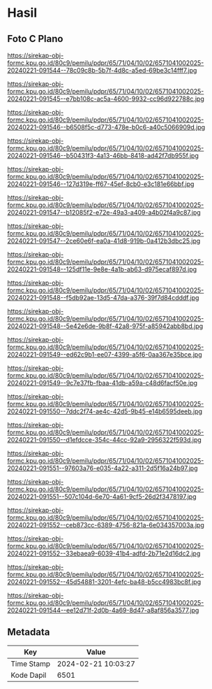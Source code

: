 # Hasil

## Foto C Plano

https://sirekap-obj-formc.kpu.go.id/80c9/pemilu/pdpr/65/71/04/10/02/6571041002025-20240221-091544--78c09c8b-5b7f-4d8c-a5ed-69be3c14fff7.jpg

https://sirekap-obj-formc.kpu.go.id/80c9/pemilu/pdpr/65/71/04/10/02/6571041002025-20240221-091545--e7bb108c-ac5a-4600-9932-cc96d922788c.jpg

https://sirekap-obj-formc.kpu.go.id/80c9/pemilu/pdpr/65/71/04/10/02/6571041002025-20240221-091546--b6508f5c-d773-478e-b0c6-a40c5066909d.jpg

https://sirekap-obj-formc.kpu.go.id/80c9/pemilu/pdpr/65/71/04/10/02/6571041002025-20240221-091546--b50431f3-4a13-46bb-8418-ad42f7db955f.jpg

https://sirekap-obj-formc.kpu.go.id/80c9/pemilu/pdpr/65/71/04/10/02/6571041002025-20240221-091546--127d319e-ff67-45ef-8cb0-e3c181e66bbf.jpg

https://sirekap-obj-formc.kpu.go.id/80c9/pemilu/pdpr/65/71/04/10/02/6571041002025-20240221-091547--b12085f2-e72e-49a3-a409-a4b02f4a9c87.jpg

https://sirekap-obj-formc.kpu.go.id/80c9/pemilu/pdpr/65/71/04/10/02/6571041002025-20240221-091547--2ce60e6f-ea0a-41d8-919b-0a412b3dbc25.jpg

https://sirekap-obj-formc.kpu.go.id/80c9/pemilu/pdpr/65/71/04/10/02/6571041002025-20240221-091548--125df11e-9e8e-4a1b-ab63-d975ecaf897d.jpg

https://sirekap-obj-formc.kpu.go.id/80c9/pemilu/pdpr/65/71/04/10/02/6571041002025-20240221-091548--f5db92ae-13d5-47da-a376-39f7d84cdddf.jpg

https://sirekap-obj-formc.kpu.go.id/80c9/pemilu/pdpr/65/71/04/10/02/6571041002025-20240221-091548--5e42e6de-9b8f-42a8-975f-a85942abb8bd.jpg

https://sirekap-obj-formc.kpu.go.id/80c9/pemilu/pdpr/65/71/04/10/02/6571041002025-20240221-091549--ed62c9b1-ee07-4399-a5f6-0aa367e35bce.jpg

https://sirekap-obj-formc.kpu.go.id/80c9/pemilu/pdpr/65/71/04/10/02/6571041002025-20240221-091549--9c7e37fb-fbaa-41db-a59a-c48d6facf50e.jpg

https://sirekap-obj-formc.kpu.go.id/80c9/pemilu/pdpr/65/71/04/10/02/6571041002025-20240221-091550--7ddc2f74-ae4c-42d5-9b45-e14b6595deeb.jpg

https://sirekap-obj-formc.kpu.go.id/80c9/pemilu/pdpr/65/71/04/10/02/6571041002025-20240221-091550--d1efdcce-354c-44cc-92a9-2956322f593d.jpg

https://sirekap-obj-formc.kpu.go.id/80c9/pemilu/pdpr/65/71/04/10/02/6571041002025-20240221-091551--97603a76-e035-4a22-a311-2d5f16a24b97.jpg

https://sirekap-obj-formc.kpu.go.id/80c9/pemilu/pdpr/65/71/04/10/02/6571041002025-20240221-091551--507c104d-6e70-4a61-9cf5-26d2f3478197.jpg

https://sirekap-obj-formc.kpu.go.id/80c9/pemilu/pdpr/65/71/04/10/02/6571041002025-20240221-091552--ceb873cc-6389-4756-821a-6e034357003a.jpg

https://sirekap-obj-formc.kpu.go.id/80c9/pemilu/pdpr/65/71/04/10/02/6571041002025-20240221-091552--33ebaea9-6039-41b4-adfd-2b71e2d16dc2.jpg

https://sirekap-obj-formc.kpu.go.id/80c9/pemilu/pdpr/65/71/04/10/02/6571041002025-20240221-091552--45d54881-3201-4efc-ba48-b5cc4983bc8f.jpg

https://sirekap-obj-formc.kpu.go.id/80c9/pemilu/pdpr/65/71/04/10/02/6571041002025-20240221-091544--ee12d71f-2d0b-4a69-8d47-a8af856a3577.jpg


## Metadata

| Key        | Value               |
| ---------- | ------------------- |
| Time Stamp | 2024-02-21 10:03:27 |
| Kode Dapil | 6501                |



